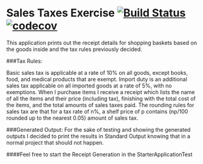 # Sales Taxes Exercise [![Build Status](https://travis-ci.org/Barrots/Sales-Taxes.svg?branch=master)](https://travis-ci.org/Barrots/Sales-Taxes) [![codecov](https://codecov.io/gh/Barrots/Sales-Taxes/branch/master/graph/badge.svg)](https://codecov.io/gh/Barrots/Sales-Taxes/branch/master) 

This application prints out the receipt details for shopping baskets based on the goods inside and the tax rules previously decided.

###Tax Rules:

Basic sales tax is applicable at a rate of 10% on all goods, except books, food, and medical
products that are exempt. Import duty is an additional sales tax applicable on all imported goods
at a rate of 5%, with no exemptions.
When I purchase items I receive a receipt which lists the name of all the items and their price
(including tax), finishing with the total cost of the items, and the total amounts of sales taxes
paid. The rounding rules for sales tax are that for a tax rate of n%, a shelf price of p contains
(np/100 rounded up to the nearest 0.05) amount of sales tax.

###Generated Output:
For the sake of testing and showing the generated outputs I decided to print the results in Standard Output knowing that in a normal project that should not happen.


####Feel free to start the Receipt Generation in the StarterApplicationTest
